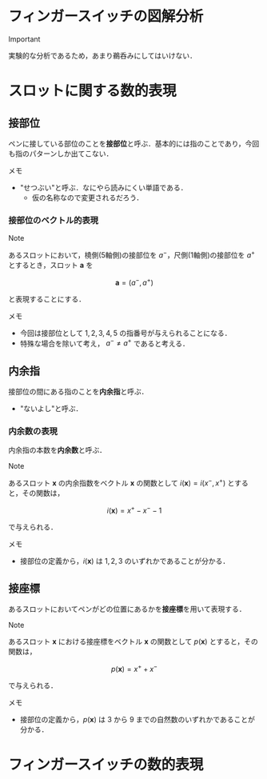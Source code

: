 # フィンガースイッチの図解分析
> [!Important]
> 実験的な分析であるため，あまり鵜呑みにしてはいけない．

# スロットに関する数的表現
## 接部位
ペンに接している部位のことを**接部位**と呼ぶ．基本的には指のことであり，今回も指のパターンしか出てこない．

メモ
- "せつぶい"と呼ぶ．なにやら読みにくい単語である．
    - 仮の名称なので変更されるだろう．
### 接部位のベクトル的表現
> [!Note]
> あるスロットにおいて，橈側(5軸側)の接部位を $a^-$，尺側(1軸側)の接部位を $a^+$ とするとき，スロット $\boldsymbol{a}$ を
> ```math
> \boldsymbol{a} = (a^-, a^+)
> ```
> と表現することにする．

メモ
- 今回は接部位として $1, 2, 3, 4, 5$ の指番号が与えられることになる．
- 特殊な場合を除いて考え， $a^- \neq a^+$ であると考える．

## 内余指
接部位の間にある指のことを**内余指**と呼ぶ．
- "ないよし"と呼ぶ．


### 内余数の表現
内余指の本数を**内余数**と呼ぶ．

> [!Note]
> あるスロット $\boldsymbol{x}$ の内余指数をベクトル $\boldsymbol{x}$ の関数として $i(\boldsymbol{x}) = i(x^-, x^+)$ とすると，その関数は，
> ```math
> i(\boldsymbol{x}) = x^+ - x^- - 1
> ```
> で与えられる．

メモ
- 接部位の定義から，$i(\boldsymbol{x})$ は $1,2,3$ のいずれかであることが分かる．

## 接座標
あるスロットにおいてペンがどの位置にあるかを**接座標**を用いて表現する．

> [!Note]
> あるスロット $\boldsymbol{x}$ における接座標をベクトル $\boldsymbol{x}$ の関数として $p(\boldsymbol{x})$ とすると，その関数は，
> ```math
> p(\boldsymbol{x}) = x^+ + x^-
> ```
> で与えられる．

メモ
- 接部位の定義から，$p(\boldsymbol{x})$ は $3$ から $9$ までの自然数のいずれかであることが分かる．

# フィンガースイッチの数的表現